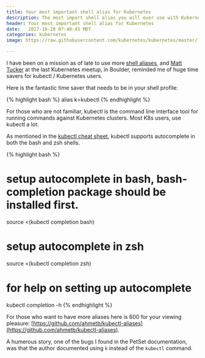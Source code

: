 ```yaml
---
title: Your most important shell alias for Kubernetes
description: The most import shell alias you will ever use with Kubernetes
header: Your most important shell alias for Kubernetes
date:   2017-10-28 07:48:45 MDT
categories: kubernetes
image: https://raw.githubusercontent.com/kubernetes/kubernetes/master/logo/logo_with_border.png

---
```


I have been on a mission as of late to use more [shell
aliases](https://www.computerworld.com/article/2598087/linux/how-to-use-aliases-in-linux-shell-commands.html),
and  [Matt Tucker](https://twitter.com/ultimateboy) at the last Kubernetes
meetup, in Boulder, reminded me of huge time savers for kubectl / Kubernetes
users.

Here is the fantastic time saver that needs to be in your shell profile:

{% highlight bash %}
alias k=kubectl
{% endhighlight %}

For those who are not familiar, kubectl is the command line interface
tool for running commands against  Kubernetes clusters.  Most K8s users,
use kubectl a lot.

As mentioned in the [kubectl cheat sheet](https://kubernetes.io/docs/user-guide/kubectl-cheatsheet/),
kubectl supports autocomplete in both the bash and zsh shells.

{% highlight bash %}
# setup autocomplete in bash, bash-completion package should be installed first.
source <(kubectl completion bash)
# setup autocomplete in zsh
source <(kubectl completion zsh)
# for help on setting up autocomplete
kubectl completion -h
{% endhighlight %}

For those who want to have more aliases here is 600 for your viewing pleasure:
[https://github.com/ahmetb/kubectl-aliases](https://github.com/ahmetb/kubectl-aliases).

A humerous story, one of the bugs I found in the PetSet documentation, was that
the author documented using `k` instead of the `kubectl` command.
